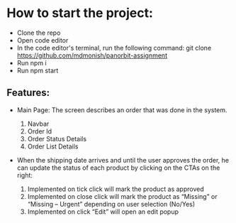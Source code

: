 # How to start the project:

- Clone the repo
- Open code editor
- In the code editor's terminal, run the following command: git clone https://github.com/mdmonish/panorbit-assignment
- Run npm i
- Run npm start

## Features:

- Main Page:
  The screen describes an order that was done in the system.

  1. Navbar
  2. Order Id
  3. Order Status Details
  4. Order List Details

- When the shipping date arrives and until the user approves the order, he can update the status of each product by clicking on the CTAs on the right:
  1. Implemented on tick click will mark the product as approved
  2. Implemented on close click  will mark the product as “Missing” or “Missing – Urgent” depending on user selection (No/Yes)
  3. Implemented on click “Edit” will open an edit popup 


